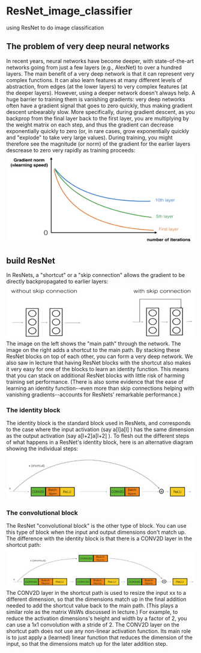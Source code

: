# ResNet_image_classifier
using ResNet to do image classification
## The problem of very deep neural networks
In recent years, neural networks have become deeper, with state-of-the-art networks going from just a few layers (e.g., AlexNet) to over a hundred layers.
The main benefit of a very deep network is that it can represent very complex functions. It can also learn features at many different levels of abstraction, from edges (at the lower layers) to very complex features (at the deeper layers). However, using a deeper network doesn't always help. A huge barrier to training them is vanishing gradients: very deep networks often have a gradient signal that goes to zero quickly, thus making gradient descent unbearably slow. More specifically, during gradient descent, as you backprop from the final layer back to the first layer, you are multiplying by the weight matrix on each step, and thus the gradient can decrease exponentially quickly to zero (or, in rare cases, grow exponentially quickly and "explode" to take very large values).
During training, you might therefore see the magnitude (or norm) of the gradient for the earlier layers descrease to zero very rapidly as training proceeds:
![](img/1.png)
## build ResNet
In ResNets, a "shortcut" or a "skip connection" allows the gradient to be directly backpropagated to earlier layers:
![](img/2.png)
The image on the left shows the "main path" through the network. The image on the right adds a shortcut to the main path. By stacking these ResNet blocks on top of each other, you can form a very deep network.
We also saw in lecture that having ResNet blocks with the shortcut also makes it very easy for one of the blocks to learn an identity function. This means that you can stack on additional ResNet blocks with little risk of harming training set performance. (There is also some evidence that the ease of learning an identity function--even more than skip connections helping with vanishing gradients--accounts for ResNets' remarkable performance.)
### The identity block
The identity block is the standard block used in ResNets, and corresponds to the case where the input activation (say  a[l]a[l] ) has the same dimension as the output activation (say  a[l+2]a[l+2] ). To flesh out the different steps of what happens in a ResNet's identity block, here is an alternative diagram showing the individual steps:
![](img/3.png)
### The convolutional block
The ResNet "convolutional block" is the other type of block. You can use this type of block when the input and output dimensions don't match up. The difference with the identity block is that there is a CONV2D layer in the shortcut path:
![](img/4.png)
The CONV2D layer in the shortcut path is used to resize the input  xx  to a different dimension, so that the dimensions match up in the final addition needed to add the shortcut value back to the main path. (This plays a similar role as the matrix  WsWs  discussed in lecture.) For example, to reduce the activation dimensions's height and width by a factor of 2, you can use a 1x1 convolution with a stride of 2. The CONV2D layer on the shortcut path does not use any non-linear activation function. Its main role is to just apply a (learned) linear function that reduces the dimension of the input, so that the dimensions match up for the later addition step.
